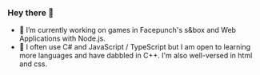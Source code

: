 ### Hey there 👋
- 🔭 I’m currently working on games in Facepunch's s&box and Web Applications with Node.js.
- 🌱 I often use C# and JavaScript / TypeScript but I am open to learning more languages and have dabbled in C++. I'm also well-versed in html and css.
